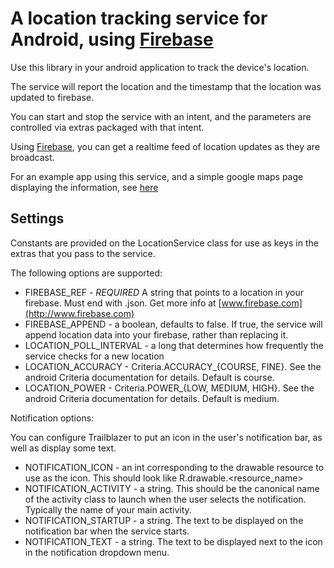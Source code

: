 A location tracking service for Android, using [Firebase](http://www.firebase.com)
==================================================================================

Use this library in your android application to track the device's location.

The service will report the location and the timestamp that the location was updated to firebase.

You can start and stop the service with an intent, and the parameters are controlled via extras packaged with that intent.

Using [Firebase](http://www.firebase.com), you can get a realtime feed of location updates as they are broadcast.

For an example app using this service, and a simple google maps page displaying the information, see [here](https://github.com/firebase/FindLizzy)

Settings
--------

Constants are provided on the LocationService class for use as keys in the extras that you pass to the service.

The following options are supported:

* FIREBASE_REF - *REQUIRED* A string that points to a location in your firebase. Must end with .json. Get more info at [www.firebase.com](http://www.firebase.com)
* FIREBASE_APPEND - a boolean, defaults to false. If true, the service will append location data into your firebase, rather than replacing it.
* LOCATION_POLL_INTERVAL - a long that determines how frequently the service checks for a new location
* LOCATION\_ACCURACY - Criteria.ACCURACY\_{COURSE, FINE}. See the android Criteria documentation for details. Default is course.
* LOCATION\_POWER - Criteria.POWER\_{LOW, MEDIUM, HIGH}. See the android Criteria documentation for details. Default is medium.

Notification options:

You can configure Trailblazer to put an icon in the user's notification bar, as well as display some text.

* NOTIFICATION_ICON - an int corresponding to the drawable resource to use as the icon. This should look like R.drawable.<resource_name>
* NOTIFICATION_ACTIVITY - a string. This should be the canonical name of the activity class to launch when the user selects the notification. Typically the name of your main activity.
* NOTIFICATION_STARTUP - a string. The text to be displayed on the notification bar when the service starts.
* NOTIFICATION_TEXT - a string. The text to be displayed next to the icon in the notification dropdown menu.